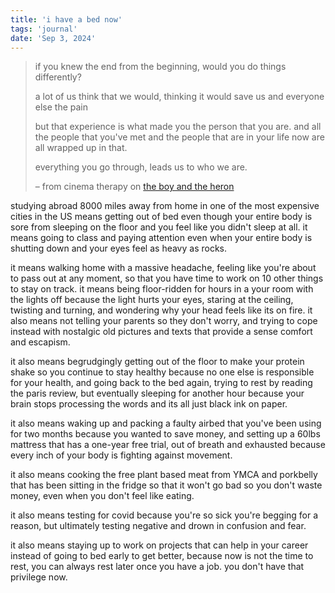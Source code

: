 ```yaml
---
title: 'i have a bed now'
tags: 'journal'
date: 'Sep 3, 2024'
---
```


> if you knew the end from the beginning, would you do things differently?
>
> a lot of us think that we would, thinking it would save us and everyone else the pain
>
> but that experience is what made you the person that you are. and all the people that you've met and the people that are in your life now are all wrapped up in that.
>
> everything you go through, leads us to who we are.
>
> – from cinema therapy on [the boy and the heron](https://www.youtube.com/watch?v=OMqu7bveWag)

studying abroad 8000 miles away from home in one of the most expensive cities in the US means getting out of bed even though your entire body is sore from sleeping on the floor and you feel like you didn't sleep at all. it means going to class and paying attention even when your entire body is shutting down and your eyes feel as heavy as rocks.

it means walking home with a massive headache, feeling like you're about to pass out at any moment, so that you have time to work on 10 other things to stay on track. it means being floor-ridden for hours in a your room with the lights off because the light hurts your eyes, staring at the ceiling, twisting and turning, and wondering why your head feels like its on fire. it also means not telling your parents so they don't worry, and trying to cope instead with nostalgic old pictures and texts that provide a sense comfort and escapism.

it also means begrudgingly getting out of the floor to make your protein shake so you continue to stay healthy because no one else is responsible for your health, and going back to the bed again, trying to rest by reading the paris review, but eventually sleeping for another hour because your brain stops processing the words and its all just black ink on paper.

it also means waking up and packing a faulty airbed that you've been using for two months because you wanted to save money, and setting up a 60lbs mattress that has a one-year free trial, out of breath and exhausted because every inch of your body is fighting against movement.

it also means cooking the free plant based meat from YMCA and porkbelly that has been sitting in the fridge so that it won't go bad so you don't waste money, even when you don't feel like eating.

it also means testing for covid because you're so sick you're begging for a reason, but ultimately testing negative and drown in confusion and fear.

it also means staying up to work on projects that can help in your career instead of going to bed early to get better, because now is not the time to rest, you can always rest later once you have a job. you don't have that privilege now.
